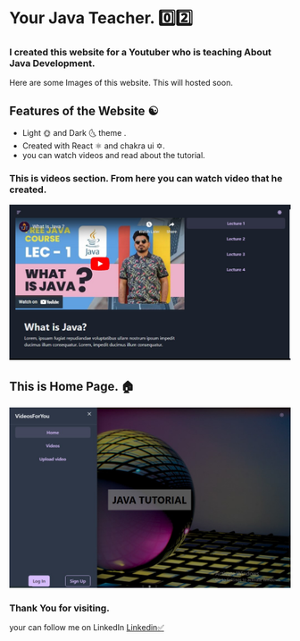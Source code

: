 # Your Java Teacher. 0️⃣2️⃣

### I created this website for a Youtuber who is teaching About Java Development.

Here are some Images of this website. This will hosted soon. 
 
## Features of the Website ☯
- Light 🌞 and Dark 🌜 theme .
- Created with React ⚛ and chakra ui ✡.
- you can watch videos and read about the tutorial.

### This is videos section. From here you can watch video that he created.

!["website screenshot"](https://github.com/Gautamvaishnav-git/yourjavateacher/blob/main/src/assets/siteScreenShot1.jpg)


## This is Home Page. 🏠
!["website screenshot"](https://github.com/Gautamvaishnav-git/yourjavateacher/blob/main/src/assets/siteScreenShot2.jpg)

### Thank You for visiting. 

your can follow me on LinkedIn [Linkedin✅](https://www.linkedin.com/in/gautamvaishnav)
